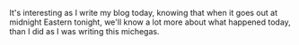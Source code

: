 It's interesting as I write my blog today, knowing that when it goes out at midnight Eastern tonight, we'll know a lot more about what happened today, than I did as I was writing this michegas. 
